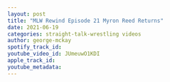 ```yaml
---
layout: post
title: "MLW Rewind Episode 21 Myron Reed Returns"
date: 2021-06-19
categories: straight-talk-wrestling videos
author: george-mckay
spotify_track_id: 
youtube_video_id: JUmeuwO1KDI
apple_track_id: 
youtube_metadata: 
---
```

